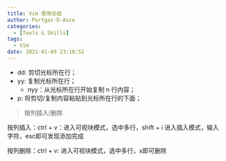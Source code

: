 ```yaml
---
title: Vim 使用总结
author: Portgas·D·Asce
categories:
  - [Tools & Skills]
tags:
  - Vim 
date: 2021-01-09 23:10:52
---
```



- dd: 剪切光标所在行；
- yy: 复制光标所在行；
  - nyy：从光标所在行开始复制 n 行内容；
- p: 将剪切/复制内容粘贴到光标所在行的下面；

> 按列插入/删除

按列插入：ctrl + v：进入可视块模式，选中多行，shift + i 进入插入模式，输入字符，esc即可发现添加完成

按列删除：ctrl + v: 进入可视块模式，选中多行，x即可删除